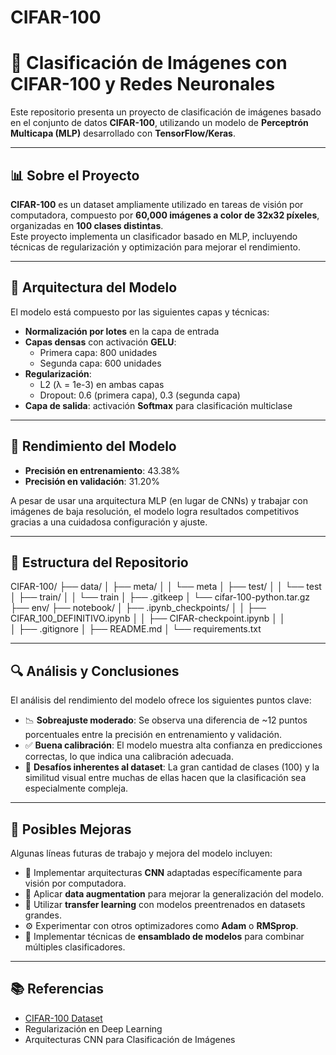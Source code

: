 # CIFAR-100
# 🧠 Clasificación de Imágenes con CIFAR-100 y Redes Neuronales

Este repositorio presenta un proyecto de clasificación de imágenes basado en el conjunto de datos **CIFAR-100**, utilizando un modelo de **Perceptrón Multicapa (MLP)** desarrollado con **TensorFlow/Keras**.

---

## 📊 Sobre el Proyecto

**CIFAR-100** es un dataset ampliamente utilizado en tareas de visión por computadora, compuesto por **60,000 imágenes a color de 32x32 píxeles**, organizadas en **100 clases distintas**.  
Este proyecto implementa un clasificador basado en MLP, incluyendo técnicas de regularización y optimización para mejorar el rendimiento.

---

## 🧠 Arquitectura del Modelo

El modelo está compuesto por las siguientes capas y técnicas:

- **Normalización por lotes** en la capa de entrada  
- **Capas densas** con activación **GELU**:
  - Primera capa: 800 unidades
  - Segunda capa: 600 unidades
- **Regularización**:
  - L2 (λ = 1e-3) en ambas capas
  - Dropout: 0.6 (primera capa), 0.3 (segunda capa)
- **Capa de salida**: activación **Softmax** para clasificación multiclase

---

## 🚀 Rendimiento del Modelo

- **Precisión en entrenamiento**: 43.38%  
- **Precisión en validación**: 31.20%

A pesar de usar una arquitectura MLP (en lugar de CNNs) y trabajar con imágenes de baja resolución, el modelo logra resultados competitivos gracias a una cuidadosa configuración y ajuste.

---

## 📁 Estructura del Repositorio

CIFAR-100/
├── data/
│   ├── meta/
│   │   └── meta
│   ├── test/
│   │   └── test
│   ├── train/
│   │   └── train
│   ├── .gitkeep
│   └── cifar-100-python.tar.gz
├── env/
├── notebook/
│   ├── .ipynb_checkpoints/
│   │   ├── CIFAR_100_DEFINITIVO.ipynb
│   │   ├── CIFAR-checkpoint.ipynb
│   │   
│   ├── .gitignore
│   ├── README.md
│   └── requirements.txt

---

## 🔍 Análisis y Conclusiones

El análisis del rendimiento del modelo ofrece los siguientes puntos clave:

- 📉 **Sobreajuste moderado**: Se observa una diferencia de ~12 puntos porcentuales entre la precisión en entrenamiento y validación.
- ✅ **Buena calibración**: El modelo muestra alta confianza en predicciones correctas, lo que indica una calibración adecuada.
- 🎯 **Desafíos inherentes al dataset**: La gran cantidad de clases (100) y la similitud visual entre muchas de ellas hacen que la clasificación sea especialmente compleja.

---

## 🚀 Posibles Mejoras

Algunas líneas futuras de trabajo y mejora del modelo incluyen:

- 🧱 Implementar arquitecturas **CNN** adaptadas específicamente para visión por computadora.
- 🔄 Aplicar **data augmentation** para mejorar la generalización del modelo.
- 🧠 Utilizar **transfer learning** con modelos preentrenados en datasets grandes.
- ⚙️ Experimentar con otros optimizadores como **Adam** o **RMSprop**.
- 🤝 Implementar técnicas de **ensamblado de modelos** para combinar múltiples clasificadores.

---

## 📚 Referencias

- [CIFAR-100 Dataset](https://www.cs.toronto.edu/~kriz/cifar.html)  
- Regularización en Deep Learning  
- Arquitecturas CNN para Clasificación de Imágenes

